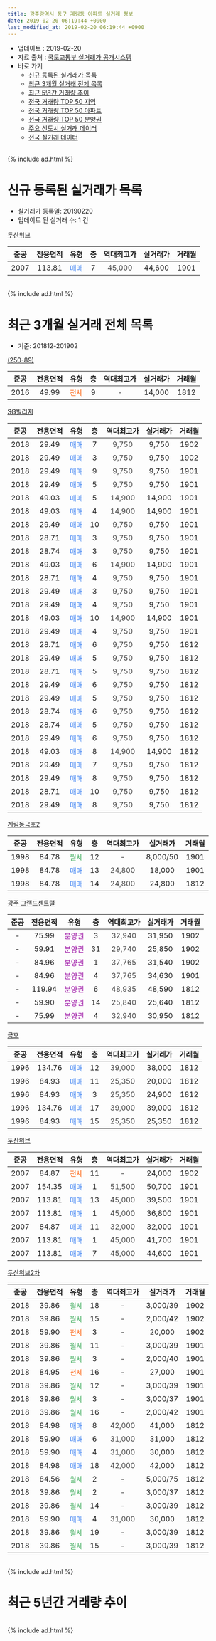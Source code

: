 ```yaml
---
title: 광주광역시 동구 계림동 아파트 실거래 정보
date: 2019-02-20 06:19:44 +0900
last_modified_at: 2019-02-20 06:19:44 +0900
---
```


* 업데이트 : 2019-02-20
* 자료 출처 : [국토교통부 실거래가 공개시스템](http://rt.molit.go.kr)
* 바로 가기
    * [신규 등록된 실거래가 목록](#신규-등록된-실거래가-목록)
    * [최근 3개월 실거래 전체 목록](#최근-3개월-실거래-전체-목록)
    * [최근 5년간 거래량 추이](#최근-5년간-거래량-추이)
    * [전국 거래량 TOP 50 지역](https://inasie.github.io/apt-trade-info/최근-3개월-전국에서-가장-거래가-많이-발생한-지역)
    * [전국 거래량 TOP 50 아파트](https://inasie.github.io/apt-trade-info/최근-3개월-전국에서-가장-거래가-많이-발생한-아파트)
    * [전국 거래량 TOP 50 분양권](https://inasie.github.io/apt-trade-info/최근-3개월-전국에서-가장-거래가-많이-발생한-분양권)
    * [주요 신도시 실거래 데이터](https://inasie.github.io/apt-trade-info/주요-신도시)
    * [전국 실거래 데이터](https://inasie.github.io/apt-trade-info/전국)
<br>
{% include ad.html %}
<br>

# 신규 등록된 실거래가 목록
* 실거래가 등록일: 20190220
* 업데이트 된 실거래 수: 1 건


[두산위브](https://search.naver.com/search.naver?query=%EA%B4%91%EC%A3%BC%EA%B4%91%EC%97%AD%EC%8B%9C+%EB%8F%99%EA%B5%AC+%EA%B3%84%EB%A6%BC%EB%8F%99+%EB%91%90%EC%82%B0%EC%9C%84%EB%B8%8C)

|준공|전용면적|유형|층|역대최고가|실거래가|거래월|
|:---:|:---:|:---:|:---:|:---:|:---:|:---:|
|2007|113.81|<span style="color:#4285f3">매매</span>|7|<span style="color:#444444">45,000</span>|44,600|1901|


<br>
{% include ad.html %}
<br>

# 최근 3개월 실거래 전체 목록
* 기준: 201812-201902


[(250-89)](https://search.naver.com/search.naver?query=%EA%B4%91%EC%A3%BC%EA%B4%91%EC%97%AD%EC%8B%9C+%EB%8F%99%EA%B5%AC+%EA%B3%84%EB%A6%BC%EB%8F%99+%28250-89%29)

|준공|전용면적|유형|층|역대최고가|실거래가|거래월|
|:---:|:---:|:---:|:---:|:---:|:---:|:---:|
|2016|49.99|<span style="color:#ff5a00">전세</span>|9|<span style="color:#444444">-</span>|14,000|1812|

[SG빌리지](https://search.naver.com/search.naver?query=%EA%B4%91%EC%A3%BC%EA%B4%91%EC%97%AD%EC%8B%9C+%EB%8F%99%EA%B5%AC+%EA%B3%84%EB%A6%BC%EB%8F%99+SG%EB%B9%8C%EB%A6%AC%EC%A7%80)

|준공|전용면적|유형|층|역대최고가|실거래가|거래월|
|:---:|:---:|:---:|:---:|:---:|:---:|:---:|
|2018|29.49|<span style="color:#4285f3">매매</span>|7|<span style="color:#444444">9,750</span>|9,750|1902|
|2018|29.49|<span style="color:#4285f3">매매</span>|3|<span style="color:#444444">9,750</span>|9,750|1902|
|2018|29.49|<span style="color:#4285f3">매매</span>|9|<span style="color:#444444">9,750</span>|9,750|1901|
|2018|29.49|<span style="color:#4285f3">매매</span>|5|<span style="color:#444444">9,750</span>|9,750|1901|
|2018|49.03|<span style="color:#4285f3">매매</span>|5|<span style="color:#444444">14,900</span>|14,900|1901|
|2018|49.03|<span style="color:#4285f3">매매</span>|4|<span style="color:#444444">14,900</span>|14,900|1901|
|2018|29.49|<span style="color:#4285f3">매매</span>|10|<span style="color:#444444">9,750</span>|9,750|1901|
|2018|28.71|<span style="color:#4285f3">매매</span>|3|<span style="color:#444444">9,750</span>|9,750|1901|
|2018|28.74|<span style="color:#4285f3">매매</span>|3|<span style="color:#444444">9,750</span>|9,750|1901|
|2018|49.03|<span style="color:#4285f3">매매</span>|6|<span style="color:#444444">14,900</span>|14,900|1901|
|2018|28.71|<span style="color:#4285f3">매매</span>|4|<span style="color:#444444">9,750</span>|9,750|1901|
|2018|29.49|<span style="color:#4285f3">매매</span>|3|<span style="color:#444444">9,750</span>|9,750|1901|
|2018|29.49|<span style="color:#4285f3">매매</span>|4|<span style="color:#444444">9,750</span>|9,750|1901|
|2018|49.03|<span style="color:#4285f3">매매</span>|10|<span style="color:#444444">14,900</span>|14,900|1901|
|2018|29.49|<span style="color:#4285f3">매매</span>|4|<span style="color:#444444">9,750</span>|9,750|1901|
|2018|28.71|<span style="color:#4285f3">매매</span>|6|<span style="color:#444444">9,750</span>|9,750|1812|
|2018|29.49|<span style="color:#4285f3">매매</span>|5|<span style="color:#444444">9,750</span>|9,750|1812|
|2018|28.71|<span style="color:#4285f3">매매</span>|5|<span style="color:#444444">9,750</span>|9,750|1812|
|2018|29.49|<span style="color:#4285f3">매매</span>|6|<span style="color:#444444">9,750</span>|9,750|1812|
|2018|29.49|<span style="color:#4285f3">매매</span>|5|<span style="color:#444444">9,750</span>|9,750|1812|
|2018|28.74|<span style="color:#4285f3">매매</span>|6|<span style="color:#444444">9,750</span>|9,750|1812|
|2018|28.74|<span style="color:#4285f3">매매</span>|5|<span style="color:#444444">9,750</span>|9,750|1812|
|2018|29.49|<span style="color:#4285f3">매매</span>|6|<span style="color:#444444">9,750</span>|9,750|1812|
|2018|49.03|<span style="color:#4285f3">매매</span>|8|<span style="color:#444444">14,900</span>|14,900|1812|
|2018|29.49|<span style="color:#4285f3">매매</span>|7|<span style="color:#444444">9,750</span>|9,750|1812|
|2018|29.49|<span style="color:#4285f3">매매</span>|8|<span style="color:#444444">9,750</span>|9,750|1812|
|2018|28.71|<span style="color:#4285f3">매매</span>|10|<span style="color:#444444">9,750</span>|9,750|1812|
|2018|29.49|<span style="color:#4285f3">매매</span>|8|<span style="color:#444444">9,750</span>|9,750|1812|

[계림동금호2](https://search.naver.com/search.naver?query=%EA%B4%91%EC%A3%BC%EA%B4%91%EC%97%AD%EC%8B%9C+%EB%8F%99%EA%B5%AC+%EA%B3%84%EB%A6%BC%EB%8F%99+%EA%B3%84%EB%A6%BC%EB%8F%99%EA%B8%88%ED%98%B82)

|준공|전용면적|유형|층|역대최고가|실거래가|거래월|
|:---:|:---:|:---:|:---:|:---:|:---:|:---:|
|1998|84.78|<span style="color:#34a853">월세</span>|12|<span style="color:#444444">-</span>|8,000/50|1901|
|1998|84.78|<span style="color:#4285f3">매매</span>|13|<span style="color:#444444">24,800</span>|18,000|1901|
|1998|84.78|<span style="color:#4285f3">매매</span>|14|<span style="color:#444444">24,800</span>|24,800|1812|

[광주 그랜드센트럴](https://search.naver.com/search.naver?query=%EA%B4%91%EC%A3%BC%EA%B4%91%EC%97%AD%EC%8B%9C+%EB%8F%99%EA%B5%AC+%EA%B3%84%EB%A6%BC%EB%8F%99+%EA%B4%91%EC%A3%BC+%EA%B7%B8%EB%9E%9C%EB%93%9C%EC%84%BC%ED%8A%B8%EB%9F%B4)

|준공|전용면적|유형|층|역대최고가|실거래가|거래월|
|:---:|:---:|:---:|:---:|:---:|:---:|:---:|
|-|75.99|<span style="color:#9C11A5">분양권</span>|3|<span style="color:#444444">32,940</span>|31,950|1902|
|-|59.91|<span style="color:#9C11A5">분양권</span>|31|<span style="color:#444444">29,740</span>|25,850|1902|
|-|84.96|<span style="color:#9C11A5">분양권</span>|1|<span style="color:#444444">37,765</span>|31,540|1902|
|-|84.96|<span style="color:#9C11A5">분양권</span>|4|<span style="color:#444444">37,765</span>|34,630|1901|
|-|119.94|<span style="color:#9C11A5">분양권</span>|6|<span style="color:#444444">48,935</span>|48,590|1812|
|-|59.90|<span style="color:#9C11A5">분양권</span>|14|<span style="color:#444444">25,840</span>|25,640|1812|
|-|75.99|<span style="color:#9C11A5">분양권</span>|4|<span style="color:#444444">32,940</span>|30,950|1812|

[금호](https://search.naver.com/search.naver?query=%EA%B4%91%EC%A3%BC%EA%B4%91%EC%97%AD%EC%8B%9C+%EB%8F%99%EA%B5%AC+%EA%B3%84%EB%A6%BC%EB%8F%99+%EA%B8%88%ED%98%B8)

|준공|전용면적|유형|층|역대최고가|실거래가|거래월|
|:---:|:---:|:---:|:---:|:---:|:---:|:---:|
|1996|134.76|<span style="color:#4285f3">매매</span>|12|<span style="color:#444444">39,000</span>|38,000|1812|
|1996|84.93|<span style="color:#4285f3">매매</span>|11|<span style="color:#444444">25,350</span>|20,000|1812|
|1996|84.93|<span style="color:#4285f3">매매</span>|3|<span style="color:#444444">25,350</span>|24,900|1812|
|1996|134.76|<span style="color:#4285f3">매매</span>|17|<span style="color:#444444">39,000</span>|39,000|1812|
|1996|84.93|<span style="color:#4285f3">매매</span>|15|<span style="color:#444444">25,350</span>|25,350|1812|


<script async src="//pagead2.googlesyndication.com/pagead/js/adsbygoogle.js"></script>
<!-- 기본 -->
<ins class="adsbygoogle"
     style="display:block"
     data-ad-client="ca-pub-2446590836940007"
     data-ad-slot="1659523306"
     data-ad-format="auto"
     data-full-width-responsive="true"></ins>
<script>
(adsbygoogle = window.adsbygoogle || []).push({});
</script>


[두산위브](https://search.naver.com/search.naver?query=%EA%B4%91%EC%A3%BC%EA%B4%91%EC%97%AD%EC%8B%9C+%EB%8F%99%EA%B5%AC+%EA%B3%84%EB%A6%BC%EB%8F%99+%EB%91%90%EC%82%B0%EC%9C%84%EB%B8%8C)

|준공|전용면적|유형|층|역대최고가|실거래가|거래월|
|:---:|:---:|:---:|:---:|:---:|:---:|:---:|
|2007|84.87|<span style="color:#ff5a00">전세</span>|11|<span style="color:#444444">-</span>|24,000|1902|
|2007|154.35|<span style="color:#4285f3">매매</span>|1|<span style="color:#444444">51,500</span>|50,700|1901|
|2007|113.81|<span style="color:#4285f3">매매</span>|13|<span style="color:#444444">45,000</span>|39,500|1901|
|2007|113.81|<span style="color:#4285f3">매매</span>|1|<span style="color:#444444">45,000</span>|36,800|1901|
|2007|84.87|<span style="color:#4285f3">매매</span>|11|<span style="color:#444444">32,000</span>|32,000|1901|
|2007|113.81|<span style="color:#4285f3">매매</span>|1|<span style="color:#444444">45,000</span>|41,700|1901|
|2007|113.81|<span style="color:#4285f3">매매</span>|7|<span style="color:#444444">45,000</span>|44,600|1901|

[두산위브2차](https://search.naver.com/search.naver?query=%EA%B4%91%EC%A3%BC%EA%B4%91%EC%97%AD%EC%8B%9C+%EB%8F%99%EA%B5%AC+%EA%B3%84%EB%A6%BC%EB%8F%99+%EB%91%90%EC%82%B0%EC%9C%84%EB%B8%8C2%EC%B0%A8)

|준공|전용면적|유형|층|역대최고가|실거래가|거래월|
|:---:|:---:|:---:|:---:|:---:|:---:|:---:|
|2018|39.86|<span style="color:#34a853">월세</span>|18|<span style="color:#444444">-</span>|3,000/39|1902|
|2018|39.86|<span style="color:#34a853">월세</span>|15|<span style="color:#444444">-</span>|2,000/42|1902|
|2018|59.90|<span style="color:#ff5a00">전세</span>|3|<span style="color:#444444">-</span>|20,000|1902|
|2018|39.86|<span style="color:#34a853">월세</span>|11|<span style="color:#444444">-</span>|3,000/39|1901|
|2018|39.86|<span style="color:#34a853">월세</span>|3|<span style="color:#444444">-</span>|2,000/40|1901|
|2018|84.95|<span style="color:#ff5a00">전세</span>|16|<span style="color:#444444">-</span>|27,000|1901|
|2018|39.86|<span style="color:#34a853">월세</span>|12|<span style="color:#444444">-</span>|3,000/39|1901|
|2018|39.86|<span style="color:#34a853">월세</span>|3|<span style="color:#444444">-</span>|3,000/37|1901|
|2018|39.86|<span style="color:#34a853">월세</span>|16|<span style="color:#444444">-</span>|2,000/42|1901|
|2018|84.98|<span style="color:#4285f3">매매</span>|8|<span style="color:#444444">42,000</span>|41,000|1812|
|2018|59.90|<span style="color:#4285f3">매매</span>|6|<span style="color:#444444">31,000</span>|31,000|1812|
|2018|59.90|<span style="color:#4285f3">매매</span>|4|<span style="color:#444444">31,000</span>|30,000|1812|
|2018|84.98|<span style="color:#4285f3">매매</span>|18|<span style="color:#444444">42,000</span>|42,000|1812|
|2018|84.56|<span style="color:#34a853">월세</span>|2|<span style="color:#444444">-</span>|5,000/75|1812|
|2018|39.86|<span style="color:#34a853">월세</span>|2|<span style="color:#444444">-</span>|3,000/37|1812|
|2018|39.86|<span style="color:#34a853">월세</span>|14|<span style="color:#444444">-</span>|3,000/39|1812|
|2018|59.90|<span style="color:#4285f3">매매</span>|4|<span style="color:#444444">31,000</span>|30,000|1812|
|2018|39.86|<span style="color:#34a853">월세</span>|19|<span style="color:#444444">-</span>|3,000/39|1812|
|2018|39.86|<span style="color:#34a853">월세</span>|15|<span style="color:#444444">-</span>|3,000/39|1812|


<br>
{% include ad.html %}
<br>

# 최근 5년간 거래량 추이


<div style="width:100%;">
    <canvas id="deal_progress" height="200"></canvas>
</div>

<script>
new Chart(document.getElementById("deal_progress"), {
    type: 'line',
    data: {
        labels: ['201402','201403','201404','201405','201406','201407','201408','201409','201410','201411','201412','201501','201502','201503','201504','201505','201506','201507','201508','201509','201510','201511','201512','201601','201602','201603','201604','201605','201606','201607','201608','201609','201610','201611','201612','201701','201702','201703','201704','201705','201706','201707','201708','201709','201710','201711','201712','201801','201802','201803','201804','201805','201806','201807','201808','201809','201810','201811','201812','201901','201902'],
        datasets: [{
            label: '매매',
            pointRadius: 1,
            data: [9, 8, 5, 14, 8, 9, 6, 7, 16, 12, 10, 9, 10, 11, 10, 7, 4, 5, 3, 4, 12, 6, 3, 4, 6, 8, 5, 4, 4, 7, 8, 10, 7, 4, 2, 3, 9, 8, 5, 8, 12, 15, 16, 10, 6, 13, 10, 234, 100, 54, 49, 80, 67, 61, 43, 28, 24, 20, 27, 21, 5],
            borderColor: "rgba(255, 201, 14, 1)",
            backgroundColor: "rgba(255, 201, 14, 0.5)",
            fill: false,
            lineTension: 0
        },{
            label: '전월세',
            pointRadius: 1,
            data: [6, 3, 2, 3, 4, 3, 2, 3, 5, 2, 4, 6, 4, 6, 4, 3, 0, 1, 2, 1, 3, 2, 4, 2, 5, 4, 4, 6, 4, 2, 4, 5, 3, 3, 2, 3, 10, 3, 3, 1, 5, 8, 4, 4, 2, 1, 6, 4, 1, 8, 12, 22, 31, 11, 3, 6, 8, 4, 6, 7, 4],
            borderColor: "rgba(0, 141, 185, 1)",
            backgroundColor: "rgba(0, 141, 185, 0.5)",
            fill: false,
            lineTension: 0
        }
        ]
    },
    options: {
        responsive: true,
        title: {
            display: false
        },
        tooltips: {
            mode: 'index',
            intersect: false
        },
        hover: {
            mode: 'nearest',
            intersect: true
        },
        scales: {
            xAxes: [{
                display: true,
                scaleLabel: {
                    display: true,
                    labelString: '년/월'
                }
            }],
            yAxes: [{
                display: true,
                ticks: {
                    suggestedMin: 0,
                },
                scaleLabel: {
                    display: true,
                    labelString: '실거래 수'
                }
            }]
        }
    }
});

</script>


<br>
{% include ad.html %}
<br>

